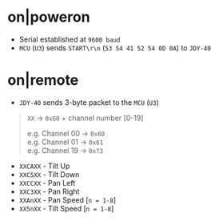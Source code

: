 # on|poweron

* Serial established at `9600 baud`
* `MCU` (`U3`) sends `START\r\n` (`53 54 41 52 54 0D 0A`) to `JDY-40`

# on|remote

* `JDY-40` sends 3-byte packet to the `MCU` (`U3`)

> `XX` -> `0x60` + channel number [0-19]  
>  
> e.g. Channel 00 -> `0x60`  
> e.g. Channel 01 -> `0x61`  
> e.g. Channel 19 -> `0x73`

* `XXCAXX` - Tilt Up
* `XXC5XX` - Tilt Down
* `XXCCXX` - Pan Left
* `XXC3XX` - Pan Right
* `XXAnXX` - Pan Speed [`n = 1-8`]
* `XX5nXX` - Tilt Speed [`n = 1-8`]
